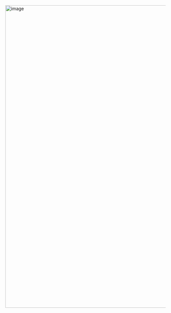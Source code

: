 <img width="1271" height="951" alt="image" src="https://github.com/user-attachments/assets/ce5facfa-8310-43a0-8f59-f45098286954" />

